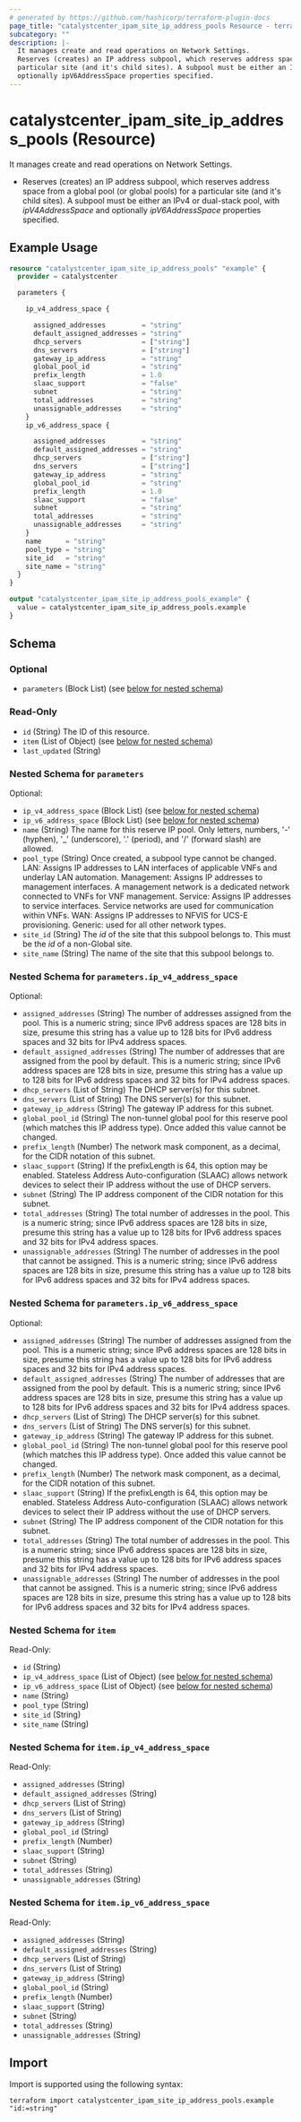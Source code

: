 ```yaml
---
# generated by https://github.com/hashicorp/terraform-plugin-docs
page_title: "catalystcenter_ipam_site_ip_address_pools Resource - terraform-provider-catalystcenter"
subcategory: ""
description: |-
  It manages create and read operations on Network Settings.
  Reserves (creates) an IP address subpool, which reserves address space from a global pool (or global pools) for a
  particular site (and it's child sites). A subpool must be either an IPv4 or dual-stack pool, with ipV4AddressSpace and
  optionally ipV6AddressSpace properties specified.
---
```


# catalystcenter_ipam_site_ip_address_pools (Resource)

It manages create and read operations on Network Settings.

- Reserves (creates) an IP address subpool, which reserves address space from a global pool (or global pools) for a
particular site (and it's child sites). A subpool must be either an IPv4 or dual-stack pool, with *ipV4AddressSpace* and
optionally *ipV6AddressSpace* properties specified.

## Example Usage

```terraform
resource "catalystcenter_ipam_site_ip_address_pools" "example" {
  provider = catalystcenter

  parameters {

    ip_v4_address_space {

      assigned_addresses         = "string"
      default_assigned_addresses = "string"
      dhcp_servers               = ["string"]
      dns_servers                = ["string"]
      gateway_ip_address         = "string"
      global_pool_id             = "string"
      prefix_length              = 1.0
      slaac_support              = "false"
      subnet                     = "string"
      total_addresses            = "string"
      unassignable_addresses     = "string"
    }
    ip_v6_address_space {

      assigned_addresses         = "string"
      default_assigned_addresses = "string"
      dhcp_servers               = ["string"]
      dns_servers                = ["string"]
      gateway_ip_address         = "string"
      global_pool_id             = "string"
      prefix_length              = 1.0
      slaac_support              = "false"
      subnet                     = "string"
      total_addresses            = "string"
      unassignable_addresses     = "string"
    }
    name      = "string"
    pool_type = "string"
    site_id   = "string"
    site_name = "string"
  }
}

output "catalystcenter_ipam_site_ip_address_pools_example" {
  value = catalystcenter_ipam_site_ip_address_pools.example
}
```

<!-- schema generated by tfplugindocs -->
## Schema

### Optional

- `parameters` (Block List) (see [below for nested schema](#nestedblock--parameters))

### Read-Only

- `id` (String) The ID of this resource.
- `item` (List of Object) (see [below for nested schema](#nestedatt--item))
- `last_updated` (String)

<a id="nestedblock--parameters"></a>
### Nested Schema for `parameters`

Optional:

- `ip_v4_address_space` (Block List) (see [below for nested schema](#nestedblock--parameters--ip_v4_address_space))
- `ip_v6_address_space` (Block List) (see [below for nested schema](#nestedblock--parameters--ip_v6_address_space))
- `name` (String) The name for this reserve IP pool. Only letters, numbers, '-' (hyphen), '_' (underscore), '.' (period), and '/' (forward slash) are allowed.
- `pool_type` (String) Once created, a subpool type cannot be changed.  LAN: Assigns IP addresses to LAN interfaces of applicable VNFs and underlay LAN automation.  Management: Assigns IP addresses to management interfaces. A management network is a dedicated network connected to VNFs for VNF management.  Service: Assigns IP addresses to service interfaces. Service networks are used for communication within VNFs.  WAN: Assigns IP addresses to NFVIS for UCS-E provisioning.  Generic: used for all other network types.
- `site_id` (String) The *id* of the site that this subpool belongs to. This must be the *id* of a non-Global site.
- `site_name` (String) The name of the site that this subpool belongs to.

<a id="nestedblock--parameters--ip_v4_address_space"></a>
### Nested Schema for `parameters.ip_v4_address_space`

Optional:

- `assigned_addresses` (String) The number of addresses assigned from the pool. This is a numeric string; since IPv6 address spaces are 128 bits in size, presume this string has a value up to 128 bits for IPv6 address spaces and 32 bits for IPv4 address spaces.
- `default_assigned_addresses` (String) The number of addresses that are assigned from the pool by default. This is a numeric string; since IPv6 address spaces are 128 bits in size, presume this string has a value up to 128 bits for IPv6 address spaces and 32 bits for IPv4 address spaces.
- `dhcp_servers` (List of String) The DHCP server(s) for this subnet.
- `dns_servers` (List of String) The DNS server(s) for this subnet.
- `gateway_ip_address` (String) The gateway IP address for this subnet.
- `global_pool_id` (String) The non-tunnel global pool for this reserve pool (which matches this IP address type). Once added this value cannot be changed.
- `prefix_length` (Number) The network mask component, as a decimal, for the CIDR notation of this subnet.
- `slaac_support` (String) If the prefixLength is 64, this option may be enabled. Stateless Address Auto-configuration (SLAAC) allows network devices to select their IP address without the use of DHCP servers.
- `subnet` (String) The IP address component of the CIDR notation for this subnet.
- `total_addresses` (String) The total number of addresses in the pool. This is a numeric string; since IPv6 address spaces are 128 bits in size, presume this string has a value up to 128 bits for IPv6 address spaces and 32 bits for IPv4 address spaces.
- `unassignable_addresses` (String) The number of addresses in the pool that cannot be assigned. This is a numeric string; since IPv6 address spaces are 128 bits in size, presume this string has a value up to 128 bits for IPv6 address spaces and 32 bits for IPv4 address spaces.


<a id="nestedblock--parameters--ip_v6_address_space"></a>
### Nested Schema for `parameters.ip_v6_address_space`

Optional:

- `assigned_addresses` (String) The number of addresses assigned from the pool. This is a numeric string; since IPv6 address spaces are 128 bits in size, presume this string has a value up to 128 bits for IPv6 address spaces and 32 bits for IPv4 address spaces.
- `default_assigned_addresses` (String) The number of addresses that are assigned from the pool by default. This is a numeric string; since IPv6 address spaces are 128 bits in size, presume this string has a value up to 128 bits for IPv6 address spaces and 32 bits for IPv4 address spaces.
- `dhcp_servers` (List of String) The DHCP server(s) for this subnet.
- `dns_servers` (List of String) The DNS server(s) for this subnet.
- `gateway_ip_address` (String) The gateway IP address for this subnet.
- `global_pool_id` (String) The non-tunnel global pool for this reserve pool (which matches this IP address type). Once added this value cannot be changed.
- `prefix_length` (Number) The network mask component, as a decimal, for the CIDR notation of this subnet.
- `slaac_support` (String) If the prefixLength is 64, this option may be enabled. Stateless Address Auto-configuration (SLAAC) allows network devices to select their IP address without the use of DHCP servers.
- `subnet` (String) The IP address component of the CIDR notation for this subnet.
- `total_addresses` (String) The total number of addresses in the pool. This is a numeric string; since IPv6 address spaces are 128 bits in size, presume this string has a value up to 128 bits for IPv6 address spaces and 32 bits for IPv4 address spaces.
- `unassignable_addresses` (String) The number of addresses in the pool that cannot be assigned. This is a numeric string; since IPv6 address spaces are 128 bits in size, presume this string has a value up to 128 bits for IPv6 address spaces and 32 bits for IPv4 address spaces.



<a id="nestedatt--item"></a>
### Nested Schema for `item`

Read-Only:

- `id` (String)
- `ip_v4_address_space` (List of Object) (see [below for nested schema](#nestedobjatt--item--ip_v4_address_space))
- `ip_v6_address_space` (List of Object) (see [below for nested schema](#nestedobjatt--item--ip_v6_address_space))
- `name` (String)
- `pool_type` (String)
- `site_id` (String)
- `site_name` (String)

<a id="nestedobjatt--item--ip_v4_address_space"></a>
### Nested Schema for `item.ip_v4_address_space`

Read-Only:

- `assigned_addresses` (String)
- `default_assigned_addresses` (String)
- `dhcp_servers` (List of String)
- `dns_servers` (List of String)
- `gateway_ip_address` (String)
- `global_pool_id` (String)
- `prefix_length` (Number)
- `slaac_support` (String)
- `subnet` (String)
- `total_addresses` (String)
- `unassignable_addresses` (String)


<a id="nestedobjatt--item--ip_v6_address_space"></a>
### Nested Schema for `item.ip_v6_address_space`

Read-Only:

- `assigned_addresses` (String)
- `default_assigned_addresses` (String)
- `dhcp_servers` (List of String)
- `dns_servers` (List of String)
- `gateway_ip_address` (String)
- `global_pool_id` (String)
- `prefix_length` (Number)
- `slaac_support` (String)
- `subnet` (String)
- `total_addresses` (String)
- `unassignable_addresses` (String)

## Import

Import is supported using the following syntax:

```shell
terraform import catalystcenter_ipam_site_ip_address_pools.example "id:=string"
```
